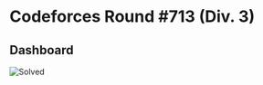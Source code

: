 # Codeforces Round #713 (Div. 3)

## Dashboard
![Solved](https://user-images.githubusercontent.com/82998871/140725137-3c38826a-97cc-43a6-bbd0-ba25f150466b.png)
